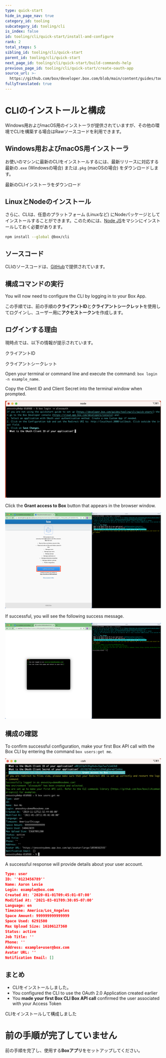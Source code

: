 ```yaml
---
type: quick-start
hide_in_page_nav: true
category_id: tooling
subcategory_id: tooling/cli
is_index: false
id: tooling/cli/quick-start/install-and-configure
rank: 2
total_steps: 5
sibling_id: tooling/cli/quick-start
parent_id: tooling/cli/quick-start
next_page_id: tooling/cli/quick-start/build-commands-help
previous_page_id: tooling/cli/quick-start/create-oauth-app
source_url: >-
  https://github.com/box/developer.box.com/blob/main/content/guides/tooling/cli/quick-start/2-install-and-configure.md
fullyTranslated: true
---
```

# CLIのインストールと構成

<Choice option="cli.app_type" value="create_new,use_existing,clicked" color="none">

Windows用およびmacOS用のインストーラが提供されていますが、その他の環境でCLIを構築する場合はRawソースコードを利用できます。

## Windows用およびmacOS用インストーラ

お使いのマシンに最新のCLIをインストールするには、最新リリースに対応する最新の`.exe` (Windowsの場合) または`.pkg` (macOSの場合) をダウンロードします。

<CTA to="https://github.com/box/boxcli/releases">

最新のCLIインストーラをダウンロード

</CTA>

## LinuxとNodeのインストール

さらに、CLIは、任意のプラットフォーム (Linuxなど) にNodeパッケージとしてインストールすることができます。このためには、[Node JS](https://nodejs.org/)をマシンにインストールしておく必要があります。

```bash
npm install --global @box/cli
```

## ソースコード

CLIのソースコードは、[GitHub][cli]で提供されています。

## 構成コマンドの実行

You will now need to configure the CLI by logging in to your Box App.

この手順では、前の手順の**クライアントID**と**クライアントシークレット**を使用してログインし、ユーザー用に**アクセストークン**を作成します。

## ログインする理由

現時点では、以下の情報が提示されています。

<Store disabled inline id="cli_credentials.client_id">

クライアントID

</Store>

<Store disabled inline obscured id="cli_credentials.client_secret">

クライアントシークレット

</Store>

<!-- markdownlint-disable line-length -->

<!--alex ignore execute-->

Open your terminal or command line and execute the command: `box login -n example_name`.

Copy the Client ID and Client Secret into the terminal window when prompted.

<!-- markdownlint-enable line-length -->

<ImageFrame center>

![CLI Login](./cli-login.png)

</ImageFrame>

Click the **Grant access to Box** button that appears in the browser window.

<ImageFrame center>

![Grant CLI Access](./cli-grant-access.png)

</ImageFrame>

If successful, you will see the following success message.

<ImageFrame center>

![CLI Env Setup](./cli-env-setup.png)

</ImageFrame>

## 構成の確認

To confirm successful configuration, make your first Box API call with the Box CLI by entering the command `box users:get me`.

<ImageFrame center>

![CLI Users Call](./cli-first-call.png)

</ImageFrame>

A successful response will provide details about your user account.

```json
Type: user
ID: ''0123456789''
Name: Aaron Levie
Login: example@box.com
Created At: '2020-01-01T09:45:01-07:00'
Modified At: '2021-03-01T09:30:05-07:00'
Language: en
Timezone: America/Los_Angeles
Space Amount: 999999999999999
Space Used: 6291500
Max Upload Size: 16106127360
Status: active
Job Title: ''
Phone: ''
Address: example+user@box.com
Avatar URL: ''
Notification Email: []
```

## まとめ

* CLIをインストールしました。
* You configured the CLI to use the OAuth 2.0 Application created earlier
* You **made your first Box CLI Box API call** confirmed the user associated with your Access Token

<Next>

CLIをインストールして構成しました

</Next>

</Choice>

<Choice option="cli.app_type" unset color="none">

<Message danger>

# 前の手順が完了していません

前の手順を完了し、使用する**Boxアプリ**をセットアップしてください。

</Message>

</Choice>

[cli]: https://github.com/box/boxcli

[auth]: g://authentication/jwt/without-sdk/

[sa]: g://getting-started/user-types/service-account/

[at]: g://authentication/tokens/

[dc]: https://app.box.com/developers/console
